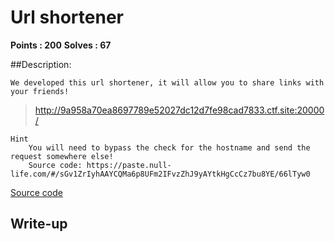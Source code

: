 # Url shortener

**Points : 200**
**Solves : 67**


##Description:

	We developed this url shortener, it will allow you to share links with your friends!

>http://9a958a70ea8697789e52027dc12d7fe98cad7833.ctf.site:20000/

	Hint
		You will need to bypass the check for the hostname and send the request somewhere else!
		Source code: https://paste.null-life.com/#/sGv1ZrIyhAAYCQMa6p8UFm2IFvzZhJ9yAYtkHgCcCz7bu8YE/66lTyw0
[Source code](Hint.php)
## Write-up
